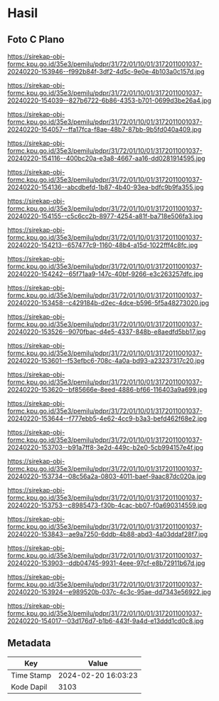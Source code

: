 # Hasil

## Foto C Plano

https://sirekap-obj-formc.kpu.go.id/35e3/pemilu/pdpr/31/72/01/10/01/3172011001037-20240220-153946--f992b84f-3df2-4d5c-9e0e-4b103a0c157d.jpg

https://sirekap-obj-formc.kpu.go.id/35e3/pemilu/pdpr/31/72/01/10/01/3172011001037-20240220-154039--827b6722-6b86-4353-b701-0699d3be26a4.jpg

https://sirekap-obj-formc.kpu.go.id/35e3/pemilu/pdpr/31/72/01/10/01/3172011001037-20240220-154057--ffa17fca-f8ae-48b7-87bb-9b5fd040a409.jpg

https://sirekap-obj-formc.kpu.go.id/35e3/pemilu/pdpr/31/72/01/10/01/3172011001037-20240220-154116--400bc20a-e3a8-4667-aa16-dd0281914595.jpg

https://sirekap-obj-formc.kpu.go.id/35e3/pemilu/pdpr/31/72/01/10/01/3172011001037-20240220-154136--abcdbefd-1b87-4b40-93ea-bdfc9b9fa355.jpg

https://sirekap-obj-formc.kpu.go.id/35e3/pemilu/pdpr/31/72/01/10/01/3172011001037-20240220-154155--c5c6cc2b-8977-4254-a81f-ba718e506fa3.jpg

https://sirekap-obj-formc.kpu.go.id/35e3/pemilu/pdpr/31/72/01/10/01/3172011001037-20240220-154213--657477c9-1160-48b4-a15d-1022fff4c8fc.jpg

https://sirekap-obj-formc.kpu.go.id/35e3/pemilu/pdpr/31/72/01/10/01/3172011001037-20240220-154242--65f71aa9-147c-40bf-9266-e3c263257dfc.jpg

https://sirekap-obj-formc.kpu.go.id/35e3/pemilu/pdpr/31/72/01/10/01/3172011001037-20240220-153458--c429184b-d2ec-4dce-b596-5f5a48273020.jpg

https://sirekap-obj-formc.kpu.go.id/35e3/pemilu/pdpr/31/72/01/10/01/3172011001037-20240220-153526--9070fbac-d4e5-4337-848b-e8aedfd5bb17.jpg

https://sirekap-obj-formc.kpu.go.id/35e3/pemilu/pdpr/31/72/01/10/01/3172011001037-20240220-153601--f53efbc6-708c-4a0a-bd93-a23237317c20.jpg

https://sirekap-obj-formc.kpu.go.id/35e3/pemilu/pdpr/31/72/01/10/01/3172011001037-20240220-153620--bf85666e-8eed-4886-bf66-116403a9a699.jpg

https://sirekap-obj-formc.kpu.go.id/35e3/pemilu/pdpr/31/72/01/10/01/3172011001037-20240220-153644--f777ebb5-4e62-4cc9-b3a3-befd462f68e2.jpg

https://sirekap-obj-formc.kpu.go.id/35e3/pemilu/pdpr/31/72/01/10/01/3172011001037-20240220-153703--b91a7ff8-3e2d-449c-b2e0-5cb994157e4f.jpg

https://sirekap-obj-formc.kpu.go.id/35e3/pemilu/pdpr/31/72/01/10/01/3172011001037-20240220-153734--08c56a2a-0803-4011-baef-9aac87dc020a.jpg

https://sirekap-obj-formc.kpu.go.id/35e3/pemilu/pdpr/31/72/01/10/01/3172011001037-20240220-153753--c8985473-f30b-4cac-bb07-f0a690314559.jpg

https://sirekap-obj-formc.kpu.go.id/35e3/pemilu/pdpr/31/72/01/10/01/3172011001037-20240220-153843--ae9a7250-6ddb-4b88-abd3-4a03ddaf28f7.jpg

https://sirekap-obj-formc.kpu.go.id/35e3/pemilu/pdpr/31/72/01/10/01/3172011001037-20240220-153903--ddb04745-9931-4eee-97cf-e8b72911b67d.jpg

https://sirekap-obj-formc.kpu.go.id/35e3/pemilu/pdpr/31/72/01/10/01/3172011001037-20240220-153924--e989520b-037c-4c3c-95ae-dd7343e56922.jpg

https://sirekap-obj-formc.kpu.go.id/35e3/pemilu/pdpr/31/72/01/10/01/3172011001037-20240220-154017--03d176d7-b1b6-443f-9a4d-e13ddd1cd0c8.jpg


## Metadata

| Key        | Value               |
| ---------- | ------------------- |
| Time Stamp | 2024-02-20 16:03:23 |
| Kode Dapil | 3103                |



